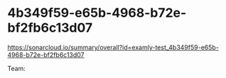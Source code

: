 # 4b349f59-e65b-4968-b72e-bf2fb6c13d07
https://sonarcloud.io/summary/overall?id=examly-test_4b349f59-e65b-4968-b72e-bf2fb6c13d07

Team:
